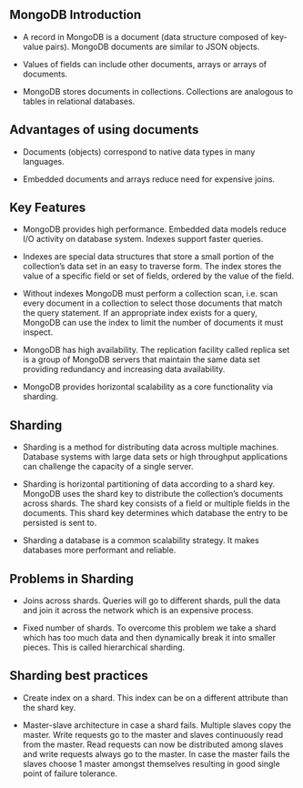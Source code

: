 ## MongoDB Introduction

- A record in MongoDB is a document (data structure composed of key-value pairs). MongoDB documents are similar to JSON objects.

- Values of fields can include other documents, arrays or arrays of documents.

- MongoDB stores documents in collections. Collections are analogous to tables in relational databases.

## Advantages of using documents

- Documents (objects) correspond to native data types in many languages.

- Embedded documents and arrays reduce need for expensive joins.

## Key Features

- MongoDB provides high performance. Embedded data models reduce I/O activity on database system. Indexes support faster queries.

- Indexes are special data structures that store a small portion of the collection’s data set in an easy to traverse form. The index stores the value of a specific field or set of fields, ordered by the value of the field.

- Without indexes MongoDB must perform a collection scan, i.e. scan every document in a collection to select those documents that match the query statement. If an appropriate index exists for a query, MongoDB can use the index to limit the number of documents it must inspect.

- MongoDB has high availability. The replication facility called replica set is a group of MongoDB servers that maintain the same data set providing redundancy and increasing data availability.

- MongoDB provides horizontal scalability as a core functionality via sharding.

## Sharding

- Sharding is a method for distributing data across multiple machines. Database systems with large data sets or high throughput applications can challenge the capacity of a single server.

- Sharding is horizontal partitioning of data according to a shard key. MongoDB uses the shard key to distribute the collection’s documents across shards. The shard key consists of a field or multiple fields in the documents. This shard key determines which database the entry to be persisted is sent to.

- Sharding a database is a common scalability strategy. It makes databases more performant and reliable.

## Problems in Sharding

- Joins across shards. Queries will go to different shards, pull the data and join it across the network which is an expensive process.

- Fixed number of shards. To overcome this problem we take a shard which has too much data and then dynamically break it into smaller pieces. This is called hierarchical sharding.

## Sharding best practices

- Create index on a shard. This index can be on a different attribute than the shard key.

- Master-slave architecture in case a shard fails. Multiple slaves copy the master. Write requests go to the master and slaves continuously read from the master. Read requests can now be distributed among slaves and write requests always go to the master. In case the master fails the slaves choose 1 master amongst themselves resulting in good single point of failure tolerance.